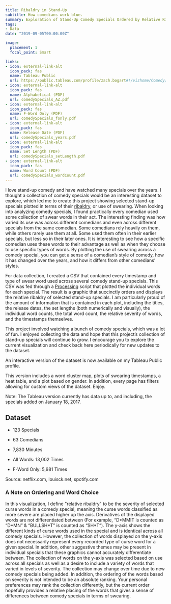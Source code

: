 ```yaml
---
title: Ribaldry in Stand-Up
subtitle: How comedians work blue.
summary: Exploration of Stand-Up Comedy Specials Ordered by Relative Ribaldry
tags:
- Data
date: "2019-09-05T00:00:00Z"

image:
  placement: 1
  focal_point: Smart

links:
- icon: external-link-alt
  icon_pack: fas
  name: Tableau Public
  url: https://public.tableau.com/profile/zach.bogart#!/vizhome/Comedy/WordClusters
- icon: external-link-alt
  icon_pack: fas
  name: Alphabetical (PDF)
  url: comedySpecials_AZ.pdf
- icon: external-link-alt
  icon_pack: fas
  name: F-Word Only (PDF)
  url: comedySpecials_fonly.pdf
- icon: external-link-alt
  icon_pack: fas
  name: Release Date (PDF)
  url: comedySpecials_years.pdf
- icon: external-link-alt
  icon_pack: fas
  name: Set Length (PDF)
  url: comedySpecials_setLength.pdf
- icon: external-link-alt
  icon_pack: fas
  name: Word Count (PDF)
  url: comedySpecials_wordCount.pdf
---
```


I love stand-up comedy and have watched many specials over the years. I thought a collection of comedy specials would be an interesting dataset to explore, which led me to create this project showing selected stand-up specials plotted in terms of their [ribaldry](https://en.wikipedia.org/wiki/Ribaldry#Blue_comedy), or use of swearing. When looking into analyzing comedy specials, I found practically every comedian used some collection of swear words in their act. The interesting finding was how varied its use was across different comedians and even across different specials from the same comedian. Some comedians rely heavily on them, while others rarely use them at all. Some used them often in their earlier specials, but less so in their later ones. It is interesting to see how a specific comedian uses these words to their advantage as well as when they choose to use specific types of words. By plotting the use of swearing across a comedy special, you can get a sense of a comedian’s style of comedy, how it has changed over the years, and how it differs from other comedians’ styles.

For data collection, I created a CSV that contained every timestamp and type of swear word used across several comedy stand-up specials. This CSV was fed through a [Processing](https://processing.org/) script that plotted the individual words for each special. The result is a graphic that succinctly orders and displays the relative ribaldry of selected stand-up specials. I am particularly proud of the amount of information that is contained in each plot, including the titles, the release dates, the set lengths (both numerically and visually), the individual word counts, the total word count, the relative severity of words, and the timestamps themselves.

This project involved watching a bunch of comedy specials, which was a lot of fun. I enjoyed collecting the data and hope that this project’s collection of stand-up specials will continue to grow. I encourage you to explore the current visualization and check back here periodically for new updates to the dataset.

An interactive version of the dataset is now available on my Tableau Public profile.

This version includes a word cluster map, plots of swearing timestamps, a heat table, and a plot based on gender. In addition, every page has filters allowing for custom views of the dataset. Enjoy.

Note: The Tableau version currently has data up to, and including, the specials added on January 18, 2017.

## Dataset

- 123 Specials
- 63 Comedians
- 7,830 Minutes

- All Words: 13,002 Times
- F-Word Only: 5,981 Times

Source: netflix.com, louisck.net, spotify.com

### A Note on Ordering and Word Choice

In this visualization, I define "relative ribaldry" to be the severity of selected curse words in a comedy special, meaning the curse words classified as more severe are placed higher up the axis. Derivatives of the displayed words are not differentiated between (For example, “D\*MMIT is counted as “D\*MN” & “BULLSH\*T” is counted as “SH\*T”). The y-axis shows the different kinds of curse words used in the special and is identical across all comedy specials. However, the collection of words displayed on the y-axis does not necessarily represent every recorded type of curse word for a given special. In addition, other suggestive themes may be present in individual specials that these graphics cannot accurately differentiate between. The collection of words on the y-axis was selected based on use across all specials as well as a desire to include a variety of words that varied in levels of severity. The collection may change over time due to new comedy specials being added. In addition, the ordering of the words based on severity is not intended to be an absolute ranking. Your personal preferences may rank the collection differently, but the current order hopefully provides a relative placing of the words that gives a sense of differences between comedy specials in terms of swearing.